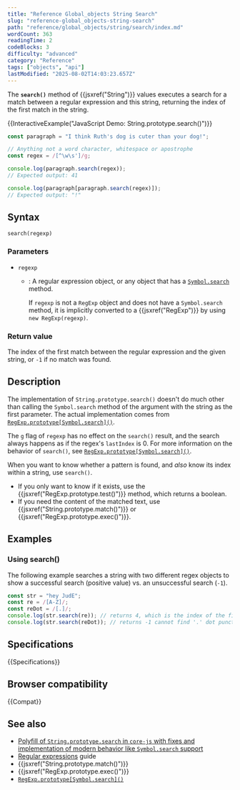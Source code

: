 ```yaml
---
title: "Reference Global_objects String Search"
slug: "reference-global_objects-string-search"
path: "reference/global_objects/string/search/index.md"
wordCount: 363
readingTime: 2
codeBlocks: 3
difficulty: "advanced"
category: "Reference"
tags: ["objects", "api"]
lastModified: "2025-08-02T14:03:23.657Z"
---
```



The **`search()`** method of {{jsxref("String")}} values executes a search for a match between a regular expression and this string, returning the index of the first match in the string.

{{InteractiveExample("JavaScript Demo: String.prototype.search()")}}

```js interactive-example
const paragraph = "I think Ruth's dog is cuter than your dog!";

// Anything not a word character, whitespace or apostrophe
const regex = /[^\w\s']/g;

console.log(paragraph.search(regex));
// Expected output: 41

console.log(paragraph[paragraph.search(regex)]);
// Expected output: "!"
```

## Syntax

```js-nolint
search(regexp)
```

### Parameters

- `regexp`
  - : A regular expression object, or any object that has a [`Symbol.search`](/en-US/docs/Web/JavaScript/Reference/Global_Objects/Symbol/search) method.

    If `regexp` is not a `RegExp` object and does not have a `Symbol.search` method, it is implicitly converted to a {{jsxref("RegExp")}} by using `new RegExp(regexp)`.

### Return value

The index of the first match between the regular expression and the given string, or `-1` if no match was found.

## Description

The implementation of `String.prototype.search()` doesn't do much other than calling the `Symbol.search` method of the argument with the string as the first parameter. The actual implementation comes from [`RegExp.prototype[Symbol.search]()`](/en-US/docs/Web/JavaScript/Reference/Global_Objects/RegExp/Symbol.search).

The `g` flag of `regexp` has no effect on the `search()` result, and the search always happens as if the regex's `lastIndex` is 0. For more information on the behavior of `search()`, see [`RegExp.prototype[Symbol.search]()`](/en-US/docs/Web/JavaScript/Reference/Global_Objects/RegExp/Symbol.search).

When you want to know whether a pattern is found, and _also_ know its index within a string, use `search()`.

- If you only want to know if it exists, use the {{jsxref("RegExp.prototype.test()")}} method, which returns a boolean.
- If you need the content of the matched text, use {{jsxref("String.prototype.match()")}} or {{jsxref("RegExp.prototype.exec()")}}.

## Examples

### Using search()

The following example searches a string with two different regex objects to show a successful search (positive value) vs. an unsuccessful search (`-1`).

```js
const str = "hey JudE";
const re = /[A-Z]/;
const reDot = /[.]/;
console.log(str.search(re)); // returns 4, which is the index of the first capital letter "J"
console.log(str.search(reDot)); // returns -1 cannot find '.' dot punctuation
```

## Specifications

{{Specifications}}

## Browser compatibility

{{Compat}}

## See also

- [Polyfill of `String.prototype.search` in `core-js` with fixes and implementation of modern behavior like `Symbol.search` support](https://github.com/zloirock/core-js#ecmascript-string-and-regexp)
- [Regular expressions](/en-US/docs/Web/JavaScript/Guide/Regular_expressions) guide
- {{jsxref("String.prototype.match()")}}
- {{jsxref("RegExp.prototype.exec()")}}
- [`RegExp.prototype[Symbol.search]()`](/en-US/docs/Web/JavaScript/Reference/Global_Objects/RegExp/Symbol.search)
